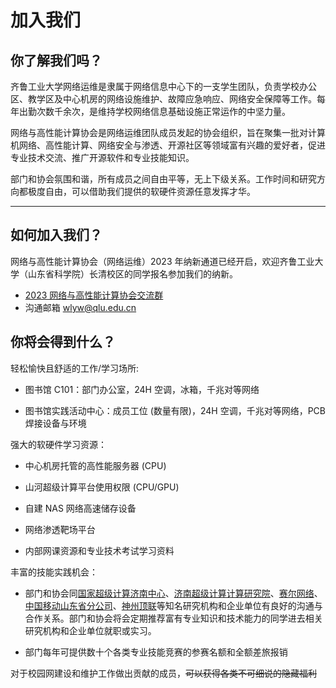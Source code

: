 <!-- markdownlint-disable MD033 -->

# 加入我们

## 你了解我们吗？

齐鲁工业大学网络运维是隶属于网络信息中心下的一支学生团队，负责学校办公区、教学区及中心机房的网络设施维护、故障应急响应、网络安全保障等工作。每年出勤次数千余次，是维持学校网络信息基础设施正常运作的中坚力量。

网络与高性能计算协会是网络运维团队成员发起的协会组织，旨在聚集一批对计算机网络、高性能计算、网络安全与渗透、开源社区等领域富有兴趣的爱好者，促进专业技术交流、推广开源软件和专业技能知识。

部门和协会氛围和谐，所有成员之间自由平等，无上下级关系。工作时间和研究方向都极度自由，可以借助我们提供的软硬件资源任意发挥才华。

---

## 如何加入我们？

网络与高性能计算协会（网络运维）2023 年纳新通道已经开启，欢迎齐鲁工业大学（山东省科学院）长清校区的同学报名参加我们的纳新。  

- [2023 网络与高性能计算协会交流群](http://qm.qq.com/cgi-bin/qm/qr?_wv=1027&k=SmdETc0KEXBIFRw3FbeWs1tNhQD7YXH_&authKey=kcW0U3K%2FG3aFjPRyUmFqTNs7CKzoHU6p1Y33A9ldRu9S4dC2UCc%2BoTPqn9gEVOz0&noverify=0&group_code=725386079)
- 沟通邮箱 [wlyw@qlu.edu.cn](mailto:wlyw@qlu.edu.cn)

## 你将会得到什么？

轻松愉快且舒适的工作/学习场所:

- 图书馆 C101：部门办公室，24H 空调，冰箱，千兆对等网络

- 图书馆实践活动中心：成员工位 (数量有限)，24H 空调，千兆对等网络，PCB 焊接设备与环境

强大的软硬件学习资源：

- 中心机房托管的高性能服务器 (CPU)

- 山河超级计算平台使用权限 (CPU/GPU)

- 自建 NAS 网络高速储存设备

- 网络渗透靶场平台

- 内部网课资源和专业技术考试学习资料

丰富的技能实践机会：

- 部门和协会同[国家超级计算济南中心](http://www.nsccjn.cn/)、[济南超级计算计算研究院](https://www.jnist.cn/)、[赛尔网络](https://www.cernet.com)、[中国移动山东省分公司](https://www。10086.cn)、[神州顶联](https://www.toplion.com.cn)等知名研究机构和企业单位有良好的沟通与合作关系。部门和协会将会定期推荐富有专业知识和技术能力的同学进去相关研究机构和企业单位就职或实习。

- 部门每年可提供数十个各类专业技能竞赛的参赛名额和全额差旅报销

对于校园网建设和维护工作做出贡献的成员，<del>可以获得各类不可细说的隐藏福利</del>
